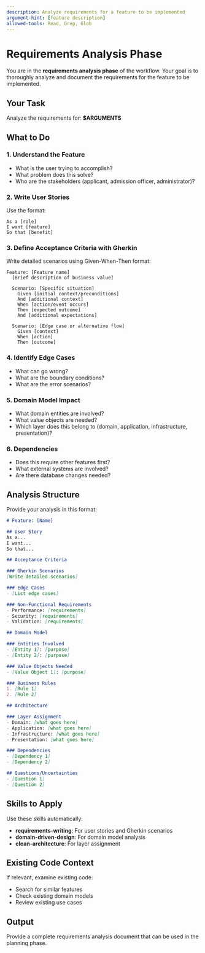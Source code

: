 ```yaml
---
description: Analyze requirements for a feature to be implemented
argument-hint: [feature description]
allowed-tools: Read, Grep, Glob
---
```


# Requirements Analysis Phase

You are in the **requirements analysis phase** of the workflow. Your goal is to thoroughly analyze and document the requirements for the feature to be implemented.

## Your Task

Analyze the requirements for: **$ARGUMENTS**

## What to Do

### 1. Understand the Feature
- What is the user trying to accomplish?
- What problem does this solve?
- Who are the stakeholders (applicant, admission officer, administrator)?

### 2. Write User Stories
Use the format:
```
As a [role]
I want [feature]
So that [benefit]
```

### 3. Define Acceptance Criteria with Gherkin
Write detailed scenarios using Given-When-Then format:

```gherkin
Feature: [Feature name]
  [Brief description of business value]

  Scenario: [Specific situation]
    Given [initial context/preconditions]
    And [additional context]
    When [action/event occurs]
    Then [expected outcome]
    And [additional expectations]

  Scenario: [Edge case or alternative flow]
    Given [context]
    When [action]
    Then [outcome]
```

### 4. Identify Edge Cases
- What can go wrong?
- What are the boundary conditions?
- What are the error scenarios?

### 5. Domain Model Impact
- What domain entities are involved?
- What value objects are needed?
- Which layer does this belong to (domain, application, infrastructure, presentation)?

### 6. Dependencies
- Does this require other features first?
- What external systems are involved?
- Are there database changes needed?

## Analysis Structure

Provide your analysis in this format:

```markdown
# Feature: [Name]

## User Story
As a...
I want...
So that...

## Acceptance Criteria

### Gherkin Scenarios
[Write detailed scenarios]

### Edge Cases
- [List edge cases]

### Non-Functional Requirements
- Performance: [requirements]
- Security: [requirements]
- Validation: [requirements]

## Domain Model

### Entities Involved
- [Entity 1]: [purpose]
- [Entity 2]: [purpose]

### Value Objects Needed
- [Value Object 1]: [purpose]

### Business Rules
1. [Rule 1]
2. [Rule 2]

## Architecture

### Layer Assignment
- Domain: [what goes here]
- Application: [what goes here]
- Infrastructure: [what goes here]
- Presentation: [what goes here]

### Dependencies
- [Dependency 1]
- [Dependency 2]

## Questions/Uncertainties
- [Question 1]
- [Question 2]
```

## Skills to Apply

Use these skills automatically:
- **requirements-writing**: For user stories and Gherkin scenarios
- **domain-driven-design**: For domain model analysis
- **clean-architecture**: For layer assignment

## Existing Code Context

If relevant, examine existing code:
- Search for similar features
- Check existing domain models
- Review existing use cases

## Output

Provide a complete requirements analysis document that can be used in the planning phase.
